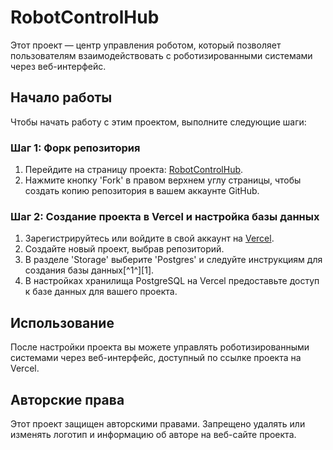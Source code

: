 # RobotControlHub

Этот проект — центр управления роботом, который позволяет пользователям взаимодействовать с роботизированными системами через веб-интерфейс.

## Начало работы

Чтобы начать работу с этим проектом, выполните следующие шаги:

### Шаг 1: Форк репозитория

1. Перейдите на страницу проекта: [RobotControlHub](https://github.com/michrojs/RobotControlHub).
2. Нажмите кнопку 'Fork' в правом верхнем углу страницы, чтобы создать копию репозитория в вашем аккаунте GitHub.

### Шаг 2: Создание проекта в Vercel и настройка базы данных

1. Зарегистрируйтесь или войдите в свой аккаунт на [Vercel](https://vercel.com/%29).
2. Создайте новый проект, выбрав репозиторий.
3. В разделе 'Storage' выберите 'Postgres' и следуйте инструкциям для создания базы данных[^1^][1].
4. В настройках хранилища PostgreSQL на Vercel предоставьте доступ к базе данных для вашего проекта.

## Использование

После настройки проекта вы можете управлять роботизированными системами через веб-интерфейс, доступный по ссылке проекта на Vercel.

## Авторские права

Этот проект защищен авторскими правами. Запрещено удалять или изменять логотип и информацию об авторе на веб-сайте проекта.

